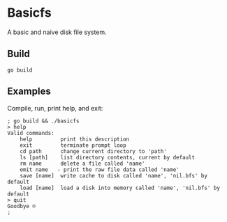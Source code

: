 # Basicfs

A basic and naive disk file system.

## Build

	go build

## Examples

Compile, run, print help, and exit:

	; go build && ./basicfs
	> help
	Valid commands:
		help		­ print this description
		exit		­ terminate prompt loop
		cd path		­ change current directory to 'path'
		ls [path]	­ list directory contents, current by default
		rm name		­ delete a file called 'name'
		emit name	- print the raw file data called 'name'
		save [name]	­ write cache to disk called 'name', 'nil.bfs' by default
		load [name]	­ load a disk into memory called 'name', 'nil.bfs' by default
	> quit
	Goodbye ☺
	;

